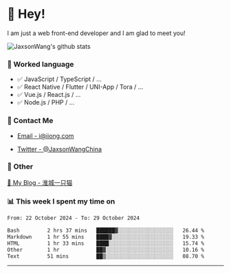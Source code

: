 # 👋 Hey!

I am just a web front-end developer and I am glad to meet you!

![JaxsonWang's github stats](https://github-readme-stats.vercel.app/api?username=JaxsonWang&&show_icons=true&&title_color=1abc9c&&icon_color=1abc9c)


### 📝 Worked language

- ✅ JavaScript / TypeScript / ...
- ✅ React Native / Flutter / UNI-App / Tora / ...
- ✅ Vue.js / React.js / ...
- ✅ Node.js / PHP / ...

### 📮 Contact Me

- [Email - i@iiong.com](mailto:i@iiong.com)

- [Twitter - @JaxsonWangChina](https://twitter.com/JaxsonWangChina)

### 🤪 Other

[📌 My Blog - 淮城一只猫](https://iiong.com)

### 📊 This week I spent my time on

<!--START_SECTION:waka-->

```txt
From: 22 October 2024 - To: 29 October 2024

Bash         2 hrs 37 mins   ██████▓░░░░░░░░░░░░░░░░░░   26.44 %
Markdown     1 hr 55 mins    ████▓░░░░░░░░░░░░░░░░░░░░   19.33 %
HTML         1 hr 33 mins    ████░░░░░░░░░░░░░░░░░░░░░   15.74 %
Other        1 hr            ██▓░░░░░░░░░░░░░░░░░░░░░░   10.16 %
Text         51 mins         ██▒░░░░░░░░░░░░░░░░░░░░░░   08.70 %
```

<!--END_SECTION:waka-->

---

